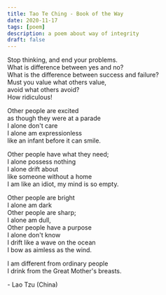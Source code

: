 ```yaml
---
title: Tao Te Ching - Book of the Way
date: 2020-11-17
tags: [poem]
description: a poem about way of integrity
draft: false
---
```


<p>
Stop thinking, and end your problems. <br>
What is difference between yes and no? <br>
What is the difference between success and failure?<br>
Must you value what others value,<br>
avoid what others avoid? <br>
How ridiculous!<br>
</p>
<p>
Other people are excited <br>
as though they were at a parade <br>
I alone don't care <br>
I alone am expressionless <br>
like an infant before it can smile. <br>
</p>
<p>
Other people have what they need; <br>
I alone possess nothing <br>
I alone drift about <br>
like someone without a home <br>
I am like an idiot, my mind is so empty. <br>
</p>
<p>
Other people are bright <br>
I alone am dark <br>
Other people are sharp;<br>
I alone am dull, <br>
Other people have a purpose <br>
I alone don't know <br>
I drift like a wave on the ocean <br>
I bow as aimless as the wind. <br>
</p>

<p>
I am different from ordinary people <br>
I drink from the Great Mother's breasts. <br>
</p>
- Lao Tzu (China)